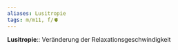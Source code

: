 ```yaml
---
aliases: Lusitropie
tags: m/m11, f/🫀
---
```

**Lusitropie**:: Veränderung der Relaxationsgeschwindigkeit
